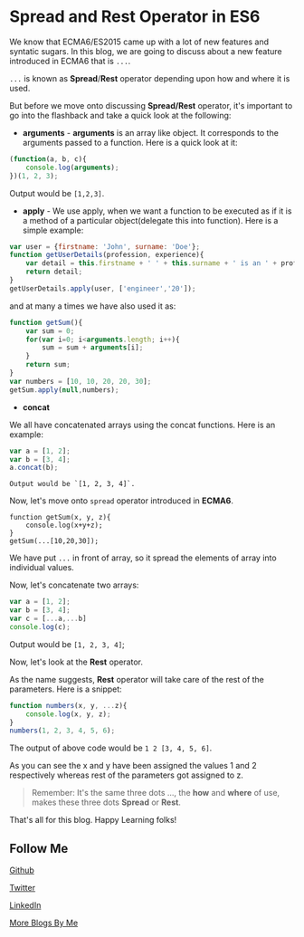 # Spread and Rest Operator in ES6

We know that ECMA6/ES2015 came up with a lot of new features and syntatic sugars. In this blog, we are going to discuss about a new feature introduced in ECMA6 that is `...`.

`...` is known as **Spread**/**Rest** operator depending upon how and where it is used.

But before we move onto discussing **Spread/Rest** operator, it's important to go into the flashback and take a quick look at the following:

* **arguments** -  **arguments** is an array like object. It corresponds to the arguments passed to a function. Here is a quick look at it:
```Javascript
(function(a, b, c){
    console.log(arguments);
})(1, 2, 3);
```

Output would be `[1,2,3]`.

* **apply** - We use apply, when we want a function to be executed as if it is a method of a particular object(delegate this into function). Here is a simple example:

```Javascript
var user = {firstname: 'John', surname: 'Doe'};
function getUserDetails(profession, experience){
    var detail = this.firstname + ' ' + this.surname + ' is an ' + profession + ' with ' + experience + ' years of experience.'
    return detail;
}
getUserDetails.apply(user, ['engineer','20']);
```
and at many a times we have also used it as:
```Javascript
function getSum(){
    var sum = 0;
    for(var i=0; i<arguments.length; i++){
        sum = sum + arguments[i];
    }
    return sum;
}
var numbers = [10, 10, 20, 20, 30];
getSum.apply(null,numbers);
```

* **concat**

We all have concatenated arrays using the concat functions. Here is an example:
```Javascript
var a = [1, 2];
var b = [3, 4];
a.concat(b);
```

    Output would be `[1, 2, 3, 4]`.

Now, let's move onto `spread` operator introduced in **ECMA6**.
```Javacript
function getSum(x, y, z){
    console.log(x+y+z);
}
getSum(...[10,20,30]);
```

We have put `...` in front of array, so it spread the elements of array into individual values.

Now, let's concatenate two arrays:
```Javascript
var a = [1, 2];
var b = [3, 4];
var c = [...a,...b]
console.log(c);
```

Output would be `[1, 2, 3, 4]`;

Now, let's look at the **Rest** operator.

As the name suggests, **Rest** operator will take care of the rest of the parameters. Here is a snippet:
```Javascript
function numbers(x, y, ...z){
    console.log(x, y, z);
}
numbers(1, 2, 3, 4, 5, 6);
```

The output of above code would be `1 2 [3, 4, 5, 6]`.

As you can see the x and y have been assigned the values 1 and 2 respectively whereas rest of the parameters got assigned to z.

> Remember: It's the same three dots ..., the **how** and **where** of use, makes these three dots **Spread** or **Rest**.

That's all for this blog. Happy Learning folks!

Follow Me
---
[Github](https://github.com/NamitaMalik)

[Twitter](https://twitter.com/namita13_04)

[LinkedIn](https://in.linkedin.com/in/namita-malik-a7885b23)

[More Blogs By Me](https://namitamalik.github.io/)